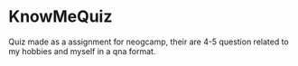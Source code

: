 # KnowMeQuiz
Quiz made as a assignment for neogcamp, their are 4-5 question related to my hobbies and myself in a qna format.
